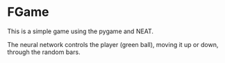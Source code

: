 # FGame

This is a simple game using the pygame and NEAT.

The neural network controls the player (green ball), moving it up or down, through the random bars.
